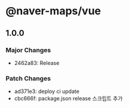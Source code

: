 # @naver-maps/vue

## 1.0.0

### Major Changes

- 2462a83: Release

### Patch Changes

- ad371e3: deploy ci update
- cbc666f: package.json release 스크립트 추가
